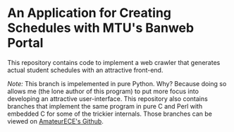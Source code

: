 <h1>An Application for Creating Schedules with MTU's Banweb Portal</h1>
<p>
  This repository contains code to implement a web crawler that
  generates actual student schedules with an attractive front-end.
</p>
<p>
  <i>Note:</i> This branch is impelemented in pure Python. Why? Because doing so
  allows me (the lone author of this program) to put more focus into developing
  an attractive user-interface. This repository also contains branches that
  implement the same program in pure C and Perl with embedded C for some of the
  trickier internals. Those branches can be viewed on
  <a href="https://github.com/AmateurECE/Banweb-Crawler">AmateurECE's Github</a>.
</p>
